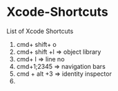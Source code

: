 # Xcode-Shortcuts
List of Xcode Shortcuts

1. cmd+ shift+ o
2. cmd+ shift +l => object library
3. cmd+ l => line no
4. cmd+1;2345 => navigation bars
5. cmd + alt +3 => identity inspector
6. 
